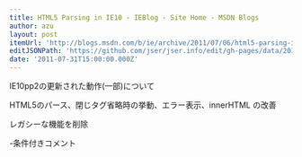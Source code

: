 ```yaml
---
title: HTML5 Parsing in IE10 - IEBlog - Site Home - MSDN Blogs
author: azu
layout: post
itemUrl: 'http://blogs.msdn.com/b/ie/archive/2011/07/06/html5-parsing-in-ie10.aspx'
editJSONPath: 'https://github.com/jser/jser.info/edit/gh-pages/data/2011/07/index.json'
date: '2011-07-31T15:00:00.000Z'
---
```

IE10pp2の更新された動作(一部)について

HTML5のパース、閉じタグ省略時の挙動、エラー表示、innerHTML の改善

レガシーな機能を削除

-条件付きコメント
